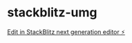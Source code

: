 # stackblitz-umg

[Edit in StackBlitz next generation editor ⚡️](https://stackblitz.com/~/github.com/TheLimaa/stackblitz-umg)